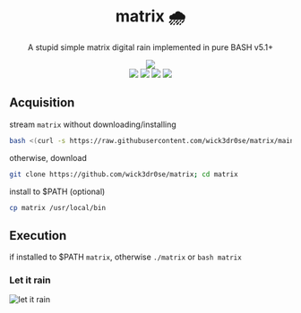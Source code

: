 <div align="center">
<h1>matrix 🌧️</h1>
<p>A stupid simple matrix digital rain implemented in pure BASH v5.1+</p>
<img src="matrix.gif">
<br/>
<img src="https://shields.io/badge/made-with%20%20bash-green?style=flat-square&color=d5c4a1&labelColor=1d2021&logo=gnu-bash">
<img src=https://img.shields.io/badge/Maintained%3F-yes-green.svg></img>  
<a href="https://discord.gg/W4mQqNnfSq">
<img src="https://discordapp.com/api/guilds/913584348937207839/widget.png?style=shield"/></a>
<img src="./snake.gif">
</div>

## Acquisition
stream `matrix` without downloading/installing
```bash
bash <(curl -s https://raw.githubusercontent.com/wick3dr0se/matrix/main/matrix)
```

otherwise, download
```bash
git clone https://github.com/wick3dr0se/matrix; cd matrix
```

install to $PATH (optional)
```bash
cp matrix /usr/local/bin
```

## Execution
if installed to $PATH `matrix`, otherwise `./matrix` or `bash matrix`

### Let it rain
![let it rain](https://media1.tenor.com/m/wYaAw3v5zN0AAAAd/tiziano-ferro-rain.gif)

